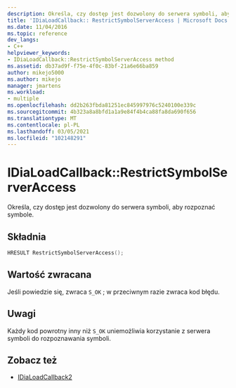 ```yaml
---
description: Określa, czy dostęp jest dozwolony do serwera symboli, aby rozpoznać symbole.
title: 'IDiaLoadCallback:: RestrictSymbolServerAccess | Microsoft Docs'
ms.date: 11/04/2016
ms.topic: reference
dev_langs:
- C++
helpviewer_keywords:
- IDiaLoadCallback::RestrictSymbolServerAccess method
ms.assetid: db37ad9f-f75e-4f0c-83bf-21a6e66ba859
author: mikejo5000
ms.author: mikejo
manager: jmartens
ms.workload:
- multiple
ms.openlocfilehash: dd2b263fbda81251ec845997976c5240100e339c
ms.sourcegitcommit: 4b323a8a8bfd1a1a9e84f4b4ca88fa8da690f656
ms.translationtype: MT
ms.contentlocale: pl-PL
ms.lasthandoff: 03/05/2021
ms.locfileid: "102148291"
---
```

# <a name="idialoadcallbackrestrictsymbolserveraccess"></a>IDiaLoadCallback::RestrictSymbolServerAccess
Określa, czy dostęp jest dozwolony do serwera symboli, aby rozpoznać symbole.

## <a name="syntax"></a>Składnia

```C++
HRESULT RestrictSymbolServerAccess();
```

## <a name="return-value"></a>Wartość zwracana
 Jeśli powiedzie się, zwraca `S_OK` ; w przeciwnym razie zwraca kod błędu.

## <a name="remarks"></a>Uwagi
 Każdy kod powrotny inny niż `S_OK` uniemożliwia korzystanie z serwera symboli do rozpoznawania symboli.

## <a name="see-also"></a>Zobacz też
- [IDiaLoadCallback2](../../debugger/debug-interface-access/idialoadcallback2.md)
